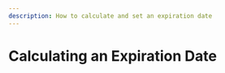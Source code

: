 ```yaml
---
description: How to calculate and set an expiration date
---
```


# Calculating an Expiration Date

